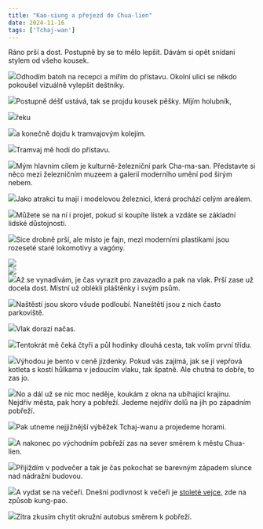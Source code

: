 ```yaml
---
title: "Kao-siung a přejezd do Chua-lien"
date: 2024-11-16
tags: ['Tchaj-wan']
---
```


Ráno prší a dost. Postupně by se to mělo lepšit. Dávám si opět snídani stylem od všeho kousek. 

[![](../images/IMG_6006)](https://blogger.googleusercontent.com/img/b/R29vZ2xl/AVvXsEjOSZokH8CeTzZzcRVQk7BI_QgvZ1ghDjkqEJ3OKM99ZdUMVz8EUtJkjm5jJ77RkFClQK-Ldaf6Nunf0qu5hFLKHy2jWiIiCBXekx2UU7mTCuhGvOWuqvZeREg5CJBA5edxraYIVqO9u6Bbr25Oh5S9x_5Du2qkaVCAUsUlnctErONkSRNHn_FJvKigfX4d/s5712/IMG_6006.HEIC)Odhodím batoh na recepci a mířím do přístavu. Okolní ulici se někdo pokoušel vizuálně vylepšit deštníky.

[![](../images/IMG_6008)](https://blogger.googleusercontent.com/img/b/R29vZ2xl/AVvXsEh9ym87haTjA6S8GgwqBcmZ10YzFlpqymuEkXOZTKRRHDfw62FJrIuE7TVbSNfikRXSKhQcNNT4kXaUCkPogDOtXsz2Qd-eUe90AmrstbR7KQfjy_Q9Q2JsqSCk9JTVqaCOv5UNHD699v2wHTG_3Ay2iLjwY3xhCmVQfC8i5J09TOk1iwgiVxiamyKZodF8/s4032/IMG_6008.HEIC)Postupně déšť ustává, tak se projdu kousek pěšky. Míjím holubník,

[![](../images/IMG_6009)](https://blogger.googleusercontent.com/img/b/R29vZ2xl/AVvXsEjFy49BZ9jhXID5i0tisazBKxsrpjvYHZhjNK2IxDkkXxZ46O5mHLowApPGCa2hv41Ufv46pOTfbytNIGqX5_StHgIwrKcgbcIZoR7KXa-EEkc9bkwz5nSzF3N4SZJxzHYlE113V4JvNJLyHqy-_aGvERXkGp1GC03lSf_j4ksfr8iwOKLE5PNzaY-Pbn6k/s4032/IMG_6009.HEIC)řeku

[![](../images/IMG_6010)](https://blogger.googleusercontent.com/img/b/R29vZ2xl/AVvXsEgBL-mn9i6nRVsCWVV3veFlhhfGDmaBIXA-mnUIPZX2R-UZmgZH6RWhtsyiwjqllFM-PWF2HREkDRRdOKYNlnjlCFEnyaka6haewomJnSxEA-eVOL5_BMZTUIXs3ZOb-9l5gkeVdOM717RYcjO28D3lYJ0mDlG8dSdZlHbUDEI0jXytcDko9-arcPHCUPeM/s5712/IMG_6010.HEIC)a konečně dojdu k tramvajovým kolejím. 

[![](../images/IMG_6012)](https://blogger.googleusercontent.com/img/b/R29vZ2xl/AVvXsEgeIs2oCBbTNnKFvqfIrW3arxJGyaactYht5imvUvvQWfxhfkgahg4V6f7P-6wFyHjCQnk3jdb1QCXE4-tvB0r8fsYlkZgxDRtHQkLEm9SHMVumRNpp3PzEym0qypMdsWK6xvHg2IakUApM6PZlgB8dlSbSq2scw1SLbjb0gqsHltR80JyJl1H-jD1Mbut0/s5712/IMG_6012.HEIC)Tramvaj mě hodí do přístavu. 

[![](../images/IMG_6013)](https://blogger.googleusercontent.com/img/b/R29vZ2xl/AVvXsEgO4qtt-uB0G9tKcmdW1IqrdT7uO7mAXV5empWqGC4oWlBoU1pjpKpQCCOt5-An6Tuskb18HAdaJYEo1vkUlQ8iCwF6BK8F_2sx6kLeMaXqBYIGxTboLAcPiiP4hNjBUbAbwo8B4yDeD72Mi3t7ZwXbToZOe4k_H5rb11-pMoQeJqVrhVKU1CooDjpFkb-a/s5712/IMG_6013.HEIC)Mým hlavním cílem je kulturně-železniční park Cha-ma-san. Představte si něco mezi železničním muzeem a galerií moderního umění pod širým nebem.

[![](../images/IMG_6017)](https://blogger.googleusercontent.com/img/b/R29vZ2xl/AVvXsEiIliU_ZHYpSjVm7YcgOc_9FPhMaFt8sOFG5thF4RIPs5jAbK6C1tQoK0MNdq9QMYBfIAWAqRUCPCywpMghhvD68FxQmtz7vlxw53-h5UdRqt0JLrBTwm63IhIKlm2Yso0ZPF0WkJJd7l1Y3tJHsU0tW7RB9zICVyXbrNMFf2YDdE4uCVO97qDVQOxsU7MO/s5712/IMG_6017.HEIC)Jako atrakci tu mají i modelovou železnici, která prochází celým areálem.

[![](../images/IMG_6019)](https://blogger.googleusercontent.com/img/b/R29vZ2xl/AVvXsEje1ZwnoSKXEGx7k3Ab-SxsGFK-3RFHRRcAt7AsUc5N-w3-4_BnvTteK6q0OZQqVI3cJc22DCGSX7X7g57MD6ZQzYv2Fq2MoD0xTRqw4giA3vO18P32qW5__7LEAbv9L-VTpEfztiTwp5JsJt2ZU2a03CSZKU0_EuYLwUG9UoTc_x_CAGUobr-v6RDDB0Y3/s4032/IMG_6019.HEIC)Můžete se na ní i projet, pokud si koupíte lístek a vzdáte se základní lidské důstojnosti.

[![](../images/IMG_6022)](https://blogger.googleusercontent.com/img/b/R29vZ2xl/AVvXsEiCTbZx9r-oJl5Ktb-K_k4tv99oMXMtboCJhz70gPcJDWjqw_oRPbXLE1u72hmUs5-hkTKjYBlJmrUtO7Uof4mefSVbfzrJ3MK5t0c4VugHPmavNgij0Jzyz_mlo2UWnnzoCOqRzOYCox84G_6wJHEbFD4YRdGLVbXstmOBdEZac8ZKfa3opgpXJ0j8gTS5/s5712/IMG_6022.HEIC)Sice drobně prší, ale místo je fajn, mezi moderními plastikami jsou rozeseté staré lokomotivy a vagóny.

[![](../images/IMG_6024)](https://blogger.googleusercontent.com/img/b/R29vZ2xl/AVvXsEhx3Wl8kJJkIjxGv1PUwzVm7YD8lk8YdCy-2VvOM3hI87-rPw1ecLDKBdoWlG2RiYIoWcexH5EAlrHw6WcjNxM7CWIPQX3efVS5JdISOSnpnYrlmlcJp6uNICKyp_5viaUSSuWCBfD_gVpHEZfOKM4viDpqhpBi1V_TxtJhckJFG2be2dY3lbzaWXZLA2w5/s5712/IMG_6024.HEIC)  
[![](../images/IMG_6027)](https://blogger.googleusercontent.com/img/b/R29vZ2xl/AVvXsEhmTj4hUz5y9V9O9FBH2gV7YAi9onQlVU9OorzNLDBl2xurYwcHU4dq-qcyRidCTpL0F1FmZ66ciHlqgHx0pDrbaAatn3RNBQiiGgfJZUppWN87_NKMWnX4sn30zUZH9CHVt1scKeku6AQw8OdAUvY5ZW0Zlxr3m8d24u2GJQMtot1iQYWS0_cs46Rra_z6/s5712/IMG_6027.HEIC)  
[![](../images/IMG_6028)](https://blogger.googleusercontent.com/img/b/R29vZ2xl/AVvXsEgLpk1x-ufLFGhG6gcXi-8iJuCTKEpmzw39a_IINAXkR5tBnSkPh3OOZStq1MLuGFphWddKMfZEIFyfDNFrQn1FK89MMSLBq7DjG_DsCLsWsTYiiowrGjFyULC8jXbL9T0Wqpms79ozeekXvv1wkhM2cQ1ceil56VLeqUGfHeSdZmRxXFY1cHYlRE5m9rt-/s5712/IMG_6028.HEIC)Až se vynadívám, je čas vyrazit pro zavazadlo a pak na vlak. Prší zase už docela dost. Místní už oblékli pláštěnky i svým psům.

[![](../images/IMG_6023)](https://blogger.googleusercontent.com/img/b/R29vZ2xl/AVvXsEiGTYHt0kPZolwTtNEamBP6W-oYQam1D0Y4Mz_Rqv8_P-5QsF8fLJCWUiUhQwjZ_SKBT7SLnLYV_Wxv2tnY14Fb0QrAfdJm1OQvh8nOuQK2c4_4zZokk6ls8QCbODcRFugz-PvKjCtl8LSVTT0CRNS1mhWTX2w5Cv1otNA_fKlRqjTzgQeRzm2Zui3lQAgz/s5712/IMG_6023.HEIC)Naštěstí jsou skoro všude podloubí. Naneštětí jsou z nich často parkoviště.

[![](../images/IMG_6030)](https://blogger.googleusercontent.com/img/b/R29vZ2xl/AVvXsEjy9UbruCyO2zhIdPTsx3ik9HjPea4Yq_PrGujYA6zOCJXXGWnIoOzKupbaCn9SsClBbcy5AnmrpEu2Ao5DtsbgNCa9ahflWPmokg-ml33BxuH46Fl70D85LfWc7I3ySKgnHupOVyFxy0x_b-lY_7NpITVE2p9Mr-uM_OP5lTlsTuwrhyphenhyphen5NS3UQPN-Pwudl/s4032/IMG_6030.HEIC)Vlak dorazí načas. 

[![](../images/IMG_6031)](https://blogger.googleusercontent.com/img/b/R29vZ2xl/AVvXsEi7XrBeH_RnNiLDqnr3ergDMG85uy2aPw0uAETU8DVqQld-KnnIMvFzNwoCAnWQzwxQ9RXNNpf5Vg-yY3hKZwSgk8hssicDivLbtwOEiYpe6oH32PuFcUd8M53dXmJgtJb68V0O4AXNfQh8zlHaWFQEkLcwA_-ushkDny08Up_qdXVVpGMgNujTO6uZMaYB/s5712/IMG_6031.HEIC)Tentokrát mě čeká čtyři a půl hodinky dlouhá cesta, tak volím první třídu. 

[![](../images/IMG_6033)](https://blogger.googleusercontent.com/img/b/R29vZ2xl/AVvXsEjKEjUfnDMORy4h_QjkAYX_fSL-501DkpHbZQuQrdSa5WJoZGsqGXAXqSXI4zRAnGO9-IslwvheLNQtqt4KDn-_wpZ-ejtYDHmlL4pd42F-XT8hw6FCXDV6KzcrJGl_B5cxOPA8XBCj8GIYY4ttBEqRfIXVwZ6ufgqHYfcaT1Jq6Ybf6Pk75X-Eisr6mHR0/s4032/IMG_6033.HEIC)Výhodou je bento v ceně jízdenky. Pokud vás zajímá, jak se jí vepřová kotleta s kostí hůlkama v jedoucím vlaku, tak špatně. Ale chutná to dobře, to zas jo.

[![](../images/IMG_6032)](https://blogger.googleusercontent.com/img/b/R29vZ2xl/AVvXsEgVr6j4nsPr7zldfSE0yl5PR6WCjzSQvqQSyvDqlisgMqphJGumbVSFZesdQ4LklBR-c2a-fqvsCg3S0oEoxHLn-UFB87mBwo8f8qgJIVE1LgraFM9FyFc9_k_2aGuFct39ofEsR4mAAl5qw5D31kI539c4hW4QPh5A08Lfs4THXllhMDq016tET_Ou0V3q/s5712/IMG_6032.HEIC)No a dál už se nic moc neděje, koukám z okna na ubíhající krajinu. Nejdřív města, pak hory a pobřeží. Jedeme nejdřív dolů na jih po západním pobřeží.

[![](../images/IMG_6041)](https://blogger.googleusercontent.com/img/b/R29vZ2xl/AVvXsEin18Mg6TdtkuY1z5-pzwbkgMu1kQzR3N6sV82VUhsAeuTexa9Uf3PIcQE1BZQFuMq5zyvMYE2wSBOMlGXrFf2wUWe6LY-l_j3za5wdX32ZS8H9VHtTuCqEq8myspzk9ctrWOUrwha2rwiqQ8parNwePq-Jwja1XTF78IZcNoY7CvqMkfbohEDDBO5-w0vZ/s5712/IMG_6041.HEIC)Pak utneme nejjižnější výběžek Tchaj-wanu a projedeme horami. 

[![](../images/IMG_6046)](https://blogger.googleusercontent.com/img/b/R29vZ2xl/AVvXsEhZa0ljXZzzGyoKU5gslRVECiPfmsxrqfrqV0p7J84LDdiiElK3Pg6wyvef5hqE8boinQv1t0VEUHTVw_fwGesyu7M_Y9AQq0VjWSleb4uQZrc73hLM-E2L0j4_EYTNA27jgeWzd0bPPkOKVMqSoWZ9HmQ-qbi4JqffEi5lDBsoiov4woWcSaqGu_6WDFmX/s5712/IMG_6046.HEIC)A nakonec po východním pobřeží zas na sever směrem k městu Chua-lien. 

[![](../images/IMG_6045)](https://blogger.googleusercontent.com/img/b/R29vZ2xl/AVvXsEhHj7wMsPGOefx84i0hzrGfJeM8lQshJTv0dOYOoE4UWZ8JQcsf-bRzC1VgAJrEDUeq-0HUC2Wt_FuV9T13LAE4LlWWbMiDejElxI4zrvxWRY7ugKWLiuPDSL4jwCG87MGJyCbZcgow0noXyCF-NS7Vs2Q9_9GaXrZLDLjcGusWSEVKFfmBki_L3LjaikTV/s5712/IMG_6045.HEIC)Přijíždím v podvečer a tak je čas pokochat se barevným západem slunce nad nádražní budovou.

[![](../images/IMG_6051)](https://blogger.googleusercontent.com/img/b/R29vZ2xl/AVvXsEhHTm8IZPXb9LJPHP9xioaZ8Lie13LqHQkUMR2WUUhb90YUCujmkYoLHI_G9IFx5Kw3h-F-dX5wUrI_XuDbWvhrqyjlU5PmKrj47k9W-3X0nIAiOac6bm1urMhC0rZ08VHyFXV2VzIggiyraUI1WwdbilYYhgWEiTT7Hl2Rz3E3cdKe5yEerbVO1ud43qGo/s5712/IMG_6051.HEIC)A vydat se na večeři. Dnešní podivnost k večeři je [stoleté vejce,](https://cs.wikipedia.org/wiki/Stolet%C3%A9_vejce) zde na způsob kung-pao. 

[![](../images/IMG_6055)](https://blogger.googleusercontent.com/img/b/R29vZ2xl/AVvXsEg77_ax8F5M9tUxX6wUr-2T5JMf8H9r39u2gpdZmV1NWlkcZF8rL39uFk5gCs4B48WZvPNWBFoAh4Bois7_FTzFH1iPDsz-J8oq8JZEvQF7uVlWI3GtaXUyZgRlgQFHU8IMjoHWS9VNhqs1CiqTnGe8IpuzRpDjkWVIGunQrbvBEkrZReBfg3uHjb53IelL/s5712/IMG_6055.HEIC)Zítra zkusím chytit okružní autobus směrem k pobřeží.

